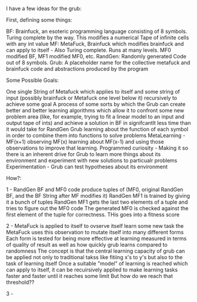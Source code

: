 I have a few ideas for the grub:

First, defining some things:

BF: Brainfuck, an esoteric programming language consisting of 8 symbols. Turing complete by the way. This modifies a numerical Tape of infinite cells with any int value
MF: MetaFuck, Brainfuck which modifies brainfuck and can apply to itself - Also Turing complete. Runs at many levels. MF0 modified BF, MF1 modified MF0, etc.
RandGen: Randomly generated Code out of 8 symbols.
Grub: A placeholder name for the collective metafuck and brainfuck code and abstractions produced by the program

Some Possible Goals:

One single String of Metafuck which applies to itself and some string of input (possibly brainfuck or Metafuck one level below it) recursively to achieve some goal
A process of some sorts by which the Grub can create better and better learning algorithms which allow it to confront some new problem area (like, for example, trying to fit a linear model to an input and output tape of ints) and achieve a solution in BF in signifcantlt less time than it would take for RandGen
Grub learning about the function of each symbol in order to combine them into functions to solve problems
MetaLearning - MF(x+1) observing MF(x) learning about MF(x-1) and using those observations to improve that learning.
Programmed curiosity - Making it so there is an inherent drive for Grub to learn more things about its environment and experiment with new solutions to particualr problems
Experimentation - Grub can test hypotheses about its environment 

How?:

1 - 
    RandGen BF and MF0 code produce tuples of (MF0, original RandGen BF, and the BF String after MF modifies it)
    RandGen MF1 is trained by giving it a bunch of tuples
    RandGen MF1 gets the last two elements of a tuple and tries to figure out the MF0 code
    The generated MF0 is checked against the first element of the tuple for correctness. THis goes into a fitness score
    

2 -
    MetaFuck is applied to itself to ovserve itself learn some new task
    the MetaFuck uses this observation to mutate itself into many different forms
    Each form is tested for being more effective at learning measured in terms of quality of result as well as how quickly grub learns compared to randomness
    The concept is that the central learning capacity of grub can be applied not only to traditional takss like fitiing x's to y's but also to the task of learning itself
    Once a suitable "model" of learning is reached which can apply to itself, it can be recuirsively applied to make learning tasks faster and faster until it reaches some limit 
    But how do we reach that threshold??
    
3 - 
    
